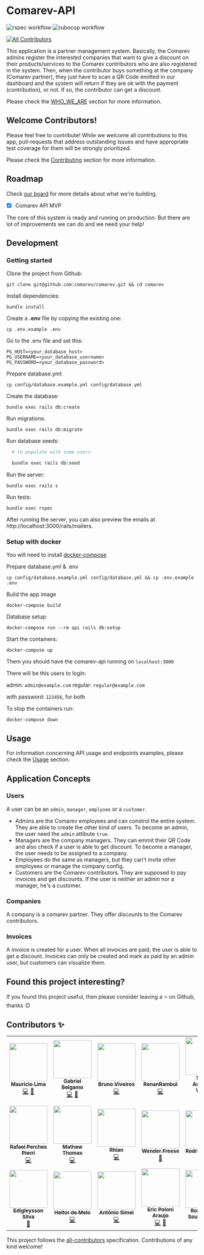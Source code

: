 # Comarev-API

![rspec workflow](https://github.com/belgamo/comarev/actions/workflows/rspec.yml/badge.svg)
![rubocop workflow](https://github.com/belgamo/comarev/actions/workflows/rubocop.yml/badge.svg)

<!-- ALL-CONTRIBUTORS-BADGE:START - Do not remove or modify this section -->
[![All Contributors](https://img.shields.io/badge/all_contributors-19-orange.svg?style=flat-square)](#contributors-)
<!-- ALL-CONTRIBUTORS-BADGE:END -->

This application is a partner management system. Basically, the Comarev admins register the interested companies that want to give a discount on their products/services to the Comarev contributors who are also registered in the system. Then, when the contributor buys something at the company (Comarev partner), they just have to scan a QR Code emitted in our dashboard and the system will return if they are ok with the payment (contribution), or not. If so, the contributor can get a discount.

Please check the [WHO_WE_ARE](WHO_WE_ARE.md) section for more information.

## Welcome Contributors!

Please feel free to contribute! While we welcome all contributions to this app, pull-requests that address outstanding Issues and have appropriate test coverage for them will be strongly prioritized.

Please check the [Contributing](CONTRIBUTING.md) section for more information.

## Roadmap

Check [our board](https://github.com/comarev/comarev/projects/1) for more details about what we're building.

- [x] Comarev API MVP

The core of this system is ready and running on production. But there are lot of improvements we can do and we need your help!

## Development

### Getting started

Clone the project from Github:

    git clone git@github.com:comarev/comarev.git && cd comarev

Install dependencies:

    bundle install

Create a **.env** file by copying the existing one:

    cp .env.example .env

Go to the .env file and set this:

```
PG_HOST=<your_database_host>
PG_USERNAME=<your_database_username>
PG_PASSWORD=<your_database_password>
```

Prepare database.yml:

    cp config/database.example.yml config/database.yml

Create the database:

    bundle exec rails db:create

Run migrations:

    bundle exec rails db:migrate

Run database seeds:
  ```bash
    # to populate with some users

    bundle exec rails db:seed
  ```


Run the server:

    bundle exec rails s

Run tests:

    bundle exec rspec

After running the server, you can also preview the emails at http://localhost:3000/rails/mailers.

### Setup with docker

You will need to install [docker-compose](https://docs.docker.com/compose/install/)

Prepare database.yml & .env

    cp config/database.example.yml config/database.yml && cp .env.example .env

Build the app image

    docker-compose build

Database setup:

    docker-compose run --rm api rails db:setup

Start the containers:

    docker-compose up

Them you should have the comarev-api running on `localhost:3000`

There will be this users to login:

admin: `admin@example.com`
regular: `regular@example.com`

with password: `123456`, for both

To stop the containers run:

    docker-compose down

## Usage
For information concerning API usage and endpoints examples, please check the [Usage](USAGE.md) section.

## Application Concepts

### Users

A user can be an `admin`, `manager`, `emplyoee` or a `customer`.

- Admins are the Comarev employees and can constrol the entire system. They are able to create the other kind of users. To become an admin, the user need the `admin` attibute `true`.
- Managers are the company managers. They can emmit their QR Code and also check if a user is able to get discount. To become a manager, the user needs to be assigned to a company.
- Employees do the same as managers, but they can't invite other employees or manage the company config.
- Customers are the Comarev contributors. They are supposed to pay invoices and get discounts. If the user is neither an admin nor a manager, he's a customer.

### Companies

A company is a comarev partner. They offer discounts to the Comarev contributors.

### Invoices

A invoice is created for a user. When all invoices are paid, the user is able to get a discount. Invoices can only be created and mark as paid by an admin user, but customers can visualize them.

## Found this project interesting?

If you found this project useful, then please consider leaving a :star: on Github, thanks :D

## Contributors ✨

<!-- ALL-CONTRIBUTORS-LIST:START - Do not remove or modify this section -->
<!-- prettier-ignore-start -->
<!-- markdownlint-disable -->
<table>
  <tr>
    <td align="center"><a href="https://github.com/mauricio-prl"><img src="https://avatars.githubusercontent.com/u/47258878?v=4?s=100" width="100px;" alt=""/><br /><sub><b>Mauricio Lima</b></sub></a><br /><a href="https://github.com/comarev/comarev/commits?author=m-pereira" title="Code">💻</a> <a href="https://github.com/comarev/comarev/commits?author=m-pereira" title="Documentation">📖</a></td>
    <td align="center"><a href="https://github.com/belgamo"><img src="https://avatars.githubusercontent.com/u/19699724?v=4?s=100" width="100px;" alt=""/><br /><sub><b>Gabriel Belgamo</b></sub></a><br /><a href="https://github.com/comarev/comarev/commits?author=belgamo" title="Code">💻</a> <a href="https://github.com/comarev/comarev/commits?author=belgamo" title="Documentation">📖</a></td>
    <td align="center"><a href="https://www.linkedin.com/in/brunoviveiros/"><img src="https://avatars.githubusercontent.com/u/27422266?v=4?s=100" width="100px;" alt=""/><br /><sub><b>Bruno Viveiros</b></sub></a><br /><a href="https://github.com/comarev/comarev/commits?author=BrunoViveiros" title="Code">💻</a></td>
    <td align="center"><a href="https://github.com/RenanRSilva"><img src="https://avatars.githubusercontent.com/u/77541655?v=4?s=100" width="100px;" alt=""/><br /><sub><b>RenanRambul</b></sub></a><br /><a href="https://github.com/comarev/comarev/commits?author=RenanRSilva" title="Code">💻</a></td>
    <td align="center"><a href="http://linkedin.com/in/thiago-antonello-vargas-241a77180/"><img src="https://avatars.githubusercontent.com/u/72185566?v=4?s=100" width="100px;" alt=""/><br /><sub><b>Thiago Antonello Vargas</b></sub></a><br /><a href="https://github.com/comarev/comarev/commits?author=thiantonello" title="Code">💻</a></td>
    <td align="center"><a href="https://github.com/ivopozzani"><img src="https://avatars.githubusercontent.com/u/84991192?v=4?s=100" width="100px;" alt=""/><br /><sub><b>ivopozzani</b></sub></a><br /><a href="https://github.com/comarev/comarev/commits?author=ivopozzani" title="Code">💻</a></td>
    <td align="center"><a href="https://github.com/tonyaraujop"><img src="https://avatars.githubusercontent.com/u/92229784?v=4?s=100" width="100px;" alt=""/><br /><sub><b>Antônio Paulino</b></sub></a><br /><a href="https://github.com/comarev/comarev/commits?author=tonyaraujop" title="Code">💻</a></td>
  </tr>
  <tr>
    <td align="center"><a href="https://www.linkedin.com/in/perchespierri/"><img src="https://avatars.githubusercontent.com/u/81635560?v=4?s=100" width="100px;" alt=""/><br /><sub><b>Rafael Perches Pierri</b></sub></a><br /><a href="https://github.com/comarev/comarev/commits?author=perchespierri" title="Code">💻</a></td>
    <td align="center"><a href="https://github.com/mathewt-p"><img src="https://avatars.githubusercontent.com/u/79904624?v=4?s=100" width="100px;" alt=""/><br /><sub><b>Mathew Thomas</b></sub></a><br /><a href="https://github.com/comarev/comarev/commits?author=mathewt-p" title="Code">💻</a></td>
    <td align="center"><a href="https://github.com/rhian-cs"><img src="https://avatars.githubusercontent.com/u/72531802?v=4?s=100" width="100px;" alt=""/><br /><sub><b>Rhian</b></sub></a><br /><a href="https://github.com/comarev/comarev/commits?author=rhian-cs" title="Code">💻</a></td>
    <td align="center"><a href="http://www.wenderfreese.com"><img src="https://avatars.githubusercontent.com/u/941776?v=4?s=100" width="100px;" alt=""/><br /><sub><b>Wender Freese</b></sub></a><br /><a href="https://github.com/comarev/comarev/pulls?q=is%3Apr+reviewed-by%3Awenderjean" title="Reviewed Pull Requests">👀</a></td>
    <td align="center"><a href="http://rodrigo.vitiello.com.br"><img src="https://avatars.githubusercontent.com/u/12713965?v=4?s=100" width="100px;" alt=""/><br /><sub><b>Rodrigo Vitiello</b></sub></a><br /><a href="https://github.com/comarev/comarev/pulls?q=is%3Apr+reviewed-by%3ARodrigoVitiello" title="Reviewed Pull Requests">👀</a></td>
    <td align="center"><a href="https://github.com/andreLumor"><img src="https://avatars.githubusercontent.com/u/36737050?v=4?s=100" width="100px;" alt=""/><br /><sub><b>André Moreira</b></sub></a><br /><a href="https://github.com/comarev/comarev/commits?author=andreLumor" title="Code">💻</a></td>
    <td align="center"><a href="https://github.com/Thekote"><img src="https://avatars.githubusercontent.com/u/45775182?v=4?s=100" width="100px;" alt=""/><br /><sub><b>Guilherme Monteiro</b></sub></a><br /><a href="https://github.com/comarev/comarev/commits?author=Thekote" title="Code">💻</a></td>
  </tr>
  <tr>
    <td align="center"><a href="https://codesilva.github.io"><img src="https://avatars.githubusercontent.com/u/15680379?v=4?s=100" width="100px;" alt=""/><br /><sub><b>Edigleysson Silva</b></sub></a><br /><a href="https://github.com/comarev/comarev/pulls?q=is%3Apr+reviewed-by%3Ageeksilva97" title="Reviewed Pull Requests">👀</a></td>
    <td align="center"><a href="https://github.com/HeitorMC"><img src="https://avatars.githubusercontent.com/u/34009891?v=4?s=100" width="100px;" alt=""/><br /><sub><b>Heitor de Melo </b></sub></a><br /><a href="https://github.com/comarev/comarev/commits?author=HeitorMC" title="Code">💻</a></td>
    <td align="center"><a href="https://www.linkedin.com/in/antonio-simei/"><img src="https://avatars.githubusercontent.com/u/79973491?v=4?s=100" width="100px;" alt=""/><br /><sub><b>Antônio Simei</b></sub></a><br /><a href="https://github.com/comarev/comarev/commits?author=aq-simei" title="Code">💻</a></td>
    <td align="center"><a href="https://www.linkedin.com/in/eric-poloni-ara%C3%BAjo-7aa466182/"><img src="https://avatars.githubusercontent.com/u/103846371?v=4?s=100" width="100px;" alt=""/><br /><sub><b>Eric Poloni Araujo</b></sub></a><br /><a href="https://github.com/comarev/comarev/commits?author=ericaraujo13" title="Code">💻</a> <a href="https://github.com/comarev/comarev/pulls?q=is%3Apr+reviewed-by%3Aericaraujo13" title="Reviewed Pull Requests">👀</a></td>
    <td align="center"><a href="https://github.com/ronaldoaraujo"><img src="https://avatars.githubusercontent.com/u/1054772?v=4?s=100" width="100px;" alt=""/><br /><sub><b>Ronaldo de Sousa Araujo</b></sub></a><br /><a href="https://github.com/comarev/comarev/pulls?q=is%3Apr+reviewed-by%3Aronaldoaraujo" title="Reviewed Pull Requests">👀</a></td>
  </tr>
</table>

<!-- markdownlint-restore -->
<!-- prettier-ignore-end -->

<!-- ALL-CONTRIBUTORS-LIST:END -->

This project follows the [all-contributors](https://github.com/all-contributors/all-contributors) specification. Contributions of any kind welcome!
